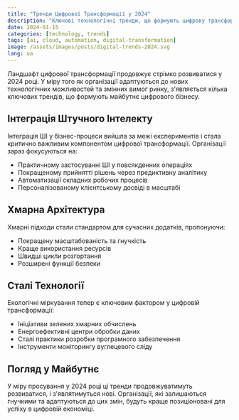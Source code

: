```yaml
---
title: "Тренди Цифрової Трансформації у 2024"
description: "Ключові технологічні тренди, що формують цифрову трансформацію у 2024 році"
date: 2024-01-15
categories: [technology, trends]
tags: [ai, cloud, automation, digital-transformation]
image: /assets/images/posts/digital-trends-2024.svg
lang: ua
---
```


Ландшафт цифрової трансформації продовжує стрімко розвиватися у 2024 році. У міру того як організації адаптуються до нових технологічних можливостей та змінних вимог ринку, з'являється кілька ключових трендів, що формують майбутнє цифрового бізнесу.

## Інтеграція Штучного Інтелекту

Інтеграція ШІ у бізнес-процеси вийшла за межі експериментів і стала критично важливим компонентом цифрової трансформації. Організації зараз фокусуються на:

- Практичному застосуванні ШІ у повсякденних операціях
- Покращеному прийнятті рішень через предиктивну аналітику
- Автоматизації складних робочих процесів
- Персоналізованому клієнтському досвіді в масштабі

## Хмарна Архітектура

Хмарні підходи стали стандартом для сучасних додатків, пропонуючи:

- Покращену масштабованість та гнучкість
- Краще використання ресурсів
- Швидші цикли розгортання
- Розширені функції безпеки

## Сталі Технології

Екологічні міркування тепер є ключовим фактором у цифровій трансформації:

- Ініціативи зелених хмарних обчислень
- Енергоефективні центри обробки даних
- Сталі практики розробки програмного забезпечення
- Інструменти моніторингу вуглецевого сліду

## Погляд у Майбутнє

У міру просування у 2024 році ці тренди продовжуватимуть розвиватися, і з'являтимуться нові. Організації, які залишаються гнучкими та адаптуються до цих змін, будуть краще позиціоновані для успіху в цифровій економіці. 